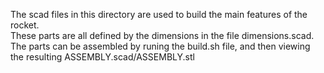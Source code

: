 The scad files in this directory are used to build the main features of the rocket.       
These parts are all defined by the dimensions in the file dimensions.scad.       
The parts can be assembled by runing the build.sh file, and then viewing the resulting ASSEMBLY.scad/ASSEMBLY.stl        
